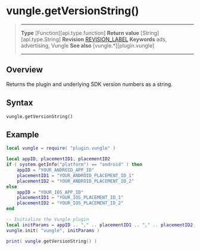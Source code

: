 # vungle.getVersionString()

> --------------------- ------------------------------------------------------------------------------------------
> __Type__              [Function][api.type.function]
> __Return value__      [String][api.type.String]
> __Revision__          [REVISION_LABEL](REVISION_URL)
> __Keywords__          ads, advertising, Vungle
> __See also__          [vungle.*][plugin.vungle]
> --------------------- ------------------------------------------------------------------------------------------


## Overview

Returns the plugin and underlying SDK version numbers as a string.


## Syntax

	vungle.getVersionString()


## Example

``````lua
local vungle = require( "plugin.vungle" )

local appID, placementID1, placementID2
if ( system.getInfo("platform") == "android" ) then
	appID = "YOUR_ANDROID_APP_ID"
	placementID1 = "YOUR_ANDROID_PLACEMENT_ID_1"
	placementID2 = "YOUR_ANDROID_PLACEMENT_ID_2"
else
	appID = "YOUR_IOS_APP_ID"
	placementID1 = "YOUR_IOS_PLACEMENT_ID_1"
	placementID2 = "YOUR_IOS_PLACEMENT_ID_2"
end

-- Initialize the Vungle plugin
local initParams = appID .. "," .. placementID1 .. "," .. placementID2
vungle.init( "vungle", initParams )

print( vungle.getVersionString() )
``````
